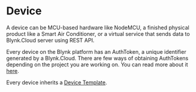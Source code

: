 # Device

A device can be MCU-based hardware like NodeMCU, a finished physical product like a Smart Air Conditioner,  or a virtual service that sends data to Blynk.Cloud server using REST API.

Every device on the Blynk platform has an AuthToken, a unique identifier generated by a Blynk.Cloud. There are few ways of obtaining AuthTokens depending on the project you are working on. You can read more about it [here](../getting-started/activating-devices/#2-activating-device-with-static-auth-token).

Every device inherits a [Device Template](device-template.md).

